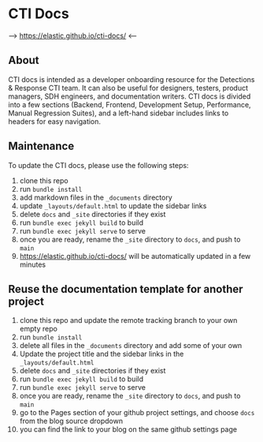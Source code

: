 # CTI Docs

--> https://elastic.github.io/cti-docs/ <--

## About

CTI docs is intended as a developer onboarding resource for the Detections & Response CTI team. It can also be useful for designers, testers, product managers, SDH engineers, and documentation writers. CTI docs is divided into a few sections (Backend, Frontend, Development Setup, Performance, Manual Regression Suites), and a left-hand sidebar includes links to headers for easy navigation.

## Maintenance

To update the CTI docs, please use the following steps:

1. clone this repo
2. run `bundle install`
3. add markdown files in the `_documents` directory
4. update `_layouts/default.html` to update the sidebar links
5. delete `docs` and `_site` directories if they exist   
5. run `bundle exec jekyll build` to build
6. run `bundle exec jekyll serve` to serve
7. once you are ready, rename the `_site` directory to `docs`, and push to `main`
8. https://elastic.github.io/cti-docs/ will be automatically updated in a few minutes

## Reuse the documentation template for another project

1. clone this repo and update the remote tracking branch to your own empty repo
2. run `bundle install`
3. delete all files in the `_documents` directory and add some of your own  
4. Update the project title and the sidebar links in the `_layouts/default.html`
5. delete `docs` and `_site` directories if they exist
6. run `bundle exec jekyll build` to build
7. run `bundle exec jekyll serve` to serve
8. once you are ready, rename the `_site` directory to `docs`, and push to `main`
9. go to the Pages section of your github project settings, and choose `docs` from the blog source dropdown
10. you can find the link to your blog on the same github settings page
